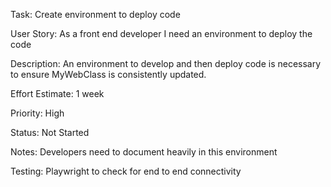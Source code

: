 Task: Create environment to deploy code

User Story: As a front end developer I need an environment to deploy the code

Description: An environment to develop and then deploy code is necessary to ensure MyWebClass is consistently updated.

Effort Estimate: 1 week

Priority: High

Status: Not Started

Notes: Developers need to document heavily in this environment

Testing: Playwright to check for end to end connectivity
